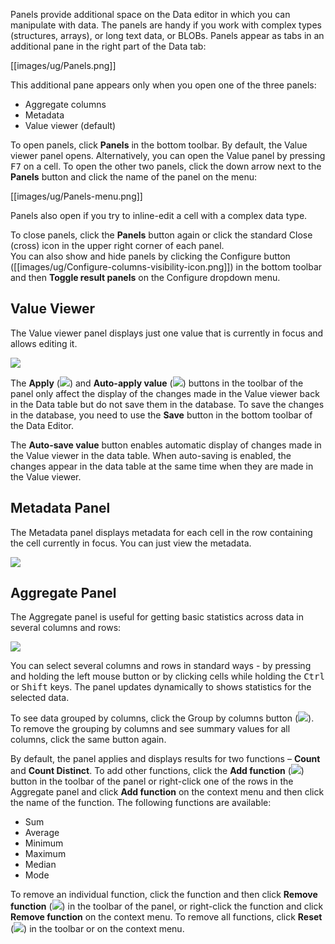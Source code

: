 Panels provide additional space on the Data editor in which you can manipulate with data. The panels are handy if you work with complex types (structures, arrays), or long text data, or BLOBs. Panels appear as tabs in an additional pane in the right part of the Data tab:

[[images/ug/Panels.png]]

This additional pane appears only when you open one of the three panels:
* Aggregate columns
* Metadata
* Value viewer (default)

To open panels, click **Panels** in the bottom toolbar. By default, the Value viewer panel opens. Alternatively, you can open the Value panel by pressing <kbd>F7</kbd> on a cell.
To open the other two panels, click the down arrow next to the **Panels** button and click the name of the panel on the menu:

[[images/ug/Panels-menu.png]]

Panels also open if you try to inline-edit a cell with a complex data type.

To close panels, click the **Panels** button again or click the standard Close (cross) icon in the upper right corner of each panel.  
You can also show and hide panels by clicking the Configure button ([[images/ug/Configure-columns-visibility-icon.png]]) in the bottom toolbar and then **Toggle result panels** on the Configure dropdown menu.

## Value Viewer

The Value viewer panel displays just one value that is currently in focus and allows editing it.
 
<img src="https://www.dropbox.com/s/3w3f5zhngmc4pqw/Value%20viewer%20panel.png?raw=1"/>

The **Apply** (<img src="https://www.dropbox.com/s/0fzio9bh4rwcxu9/Apply%20button.png?raw=1"/>) and **Auto-apply value** (<img src="https://www.dropbox.com/s/cqooq6d6yhywd8z/Auto-save%20value%20button.png?raw=1"/>) buttons in the toolbar of the panel only affect the display of the changes made in the Value viewer back in the Data table but do not save them in the database. To save the changes in the database, you need to use the **Save** button in the bottom toolbar of the Data Editor.

The **Auto-save value** button enables automatic display of changes made in the Value viewer in the data table. When auto-saving is enabled, the changes appear in the data table at the same time when they are made in the Value viewer.

## Metadata Panel
The Metadata panel displays metadata for each cell in the row containing the cell currently in focus. You can just view the metadata.

<img src="https://www.dropbox.com/s/v4ng1dbwjhd1fla/Panels.png?raw=1"/>

## Aggregate Panel

The Aggregate panel is useful for getting basic statistics across data in several columns and rows:

<img src="https://www.dropbox.com/s/riedr4jrpquxw1j/Aggregate%20panel.png?raw=1"/>

You can select several columns and rows in standard ways - by pressing and holding the left mouse button or by clicking cells while holding the <kbd>Ctrl</kbd> or <kbd>Shift</kbd> keys. The panel updates dynamically to shows statistics for the selected data.

To see data grouped by columns, click the Group by columns button (<img src="https://www.dropbox.com/s/ni41161hr00mwok/Group%20by%20columns%20button.png?raw=1"/>). To remove the grouping by columns and see summary values for all columns, click the same button again.

By default, the panel applies and displays results for two functions – **Count** and **Count Distinct**. To add other functions, click the **Add function** (<img src="https://www.dropbox.com/s/8w4oqr674np45wy/Add%20function%20button.png?raw=1"/>) button in the toolbar of the panel or right-click one of the rows in the Aggregate panel and click **Add function** on the context menu and then click the name of the function. The following functions are available:
* Sum
* Average
* Minimum
* Maximum
* Median
* Mode

To remove an individual function, click the function and then click **Remove function** (<img src="https://www.dropbox.com/s/lih3rda6cs1qrhw/Remove%20function%20button.png?raw=1"/>) in the toolbar of the panel, or right-click the function and click **Remove function** on the context menu. To remove all functions, click **Reset** (<img src="https://www.dropbox.com/s/t325eq1s9wbv3y8/Reset%20button1.png?raw=1"/>) in the toolbar or on the context menu.

